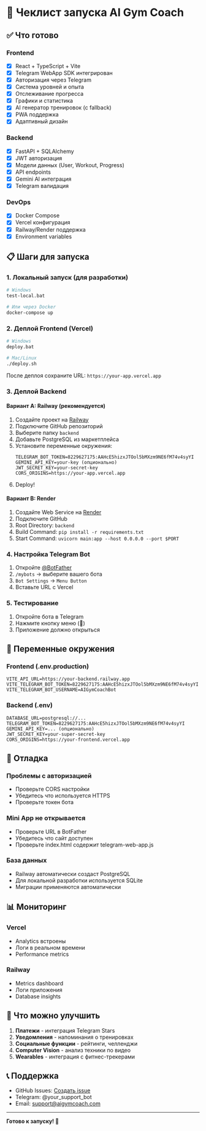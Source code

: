 # 🚀 Чеклист запуска AI Gym Coach

## ✅ Что готово

### Frontend
- [x] React + TypeScript + Vite
- [x] Telegram WebApp SDK интегрирован
- [x] Авторизация через Telegram
- [x] Система уровней и опыта
- [x] Отслеживание прогресса
- [x] Графики и статистика
- [x] AI генератор тренировок (с fallback)
- [x] PWA поддержка
- [x] Адаптивный дизайн

### Backend
- [x] FastAPI + SQLAlchemy
- [x] JWT авторизация
- [x] Модели данных (User, Workout, Progress)
- [x] API endpoints
- [x] Gemini AI интеграция
- [x] Telegram валидация

### DevOps
- [x] Docker Compose
- [x] Vercel конфигурация
- [x] Railway/Render поддержка
- [x] Environment variables

## 📋 Шаги для запуска

### 1. Локальный запуск (для разработки)

```bash
# Windows
test-local.bat

# Или через Docker
docker-compose up
```

### 2. Деплой Frontend (Vercel)

```bash
# Windows
deploy.bat

# Mac/Linux
./deploy.sh
```

После деплоя сохраните URL: `https://your-app.vercel.app`

### 3. Деплой Backend

#### Вариант A: Railway (рекомендуется)
1. Создайте проект на [Railway](https://railway.app)
2. Подключите GitHub репозиторий
3. Выберите папку `backend`
4. Добавьте PostgreSQL из маркетплейса
5. Установите переменные окружения:
   ```
   TELEGRAM_BOT_TOKEN=8229627175:AAHcE5hizxJTOol5bMXzm9NE6fM74v4syYI
   GEMINI_API_KEY=your-key (опционально)
   JWT_SECRET_KEY=your-secret-key
   CORS_ORIGINS=https://your-app.vercel.app
   ```
6. Deploy!

#### Вариант B: Render
1. Создайте Web Service на [Render](https://render.com)
2. Подключите GitHub
3. Root Directory: `backend`
4. Build Command: `pip install -r requirements.txt`
5. Start Command: `uvicorn main:app --host 0.0.0.0 --port $PORT`

### 4. Настройка Telegram Bot

1. Откройте [@BotFather](https://t.me/BotFather)
2. `/mybots` → выберите вашего бота
3. `Bot Settings` → `Menu Button`
4. Вставьте URL с Vercel

### 5. Тестирование

1. Откройте бота в Telegram
2. Нажмите кнопку меню (📎)
3. Приложение должно открыться

## 🔧 Переменные окружения

### Frontend (.env.production)
```env
VITE_API_URL=https://your-backend.railway.app
VITE_TELEGRAM_BOT_TOKEN=8229627175:AAHcE5hizxJTOol5bMXzm9NE6fM74v4syYI
VITE_TELEGRAM_BOT_USERNAME=AIGymCoachBot
```

### Backend (.env)
```env
DATABASE_URL=postgresql://...
TELEGRAM_BOT_TOKEN=8229627175:AAHcE5hizxJTOol5bMXzm9NE6fM74v4syYI
GEMINI_API_KEY=... (опционально)
JWT_SECRET_KEY=your-super-secret-key
CORS_ORIGINS=https://your-frontend.vercel.app
```

## 🐛 Отладка

### Проблемы с авторизацией
- Проверьте CORS настройки
- Убедитесь что используется HTTPS
- Проверьте токен бота

### Mini App не открывается
- Проверьте URL в BotFather
- Убедитесь что сайт доступен
- Проверьте index.html содержит telegram-web-app.js

### База данных
- Railway автоматически создаст PostgreSQL
- Для локальной разработки используется SQLite
- Миграции применяются автоматически

## 📊 Мониторинг

### Vercel
- Analytics встроены
- Логи в реальном времени
- Performance metrics

### Railway
- Metrics dashboard
- Логи приложения
- Database insights

## 🎯 Что можно улучшить

1. **Платежи** - интеграция Telegram Stars
2. **Уведомления** - напоминания о тренировках
3. **Социальные функции** - рейтинги, челленджи
4. **Computer Vision** - анализ техники по видео
5. **Wearables** - интеграция с фитнес-трекерами

## 📞 Поддержка

- GitHub Issues: [Создать issue](https://github.com/your-repo/issues)
- Telegram: @your_support_bot
- Email: support@aigymcoach.com

---

**Готово к запуску! 🚀**